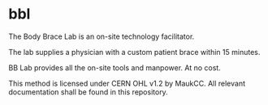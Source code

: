 # bbl

The Body Brace Lab is an on-site technology facilitator.

The lab supplies a physician with a custom patient brace within 15 minutes.

BB Lab provides all the on-site tools and manpower. At no cost.

This method is licensed under CERN OHL v1.2 by MaukCC. All relevant documentation shall be found in this repository.
